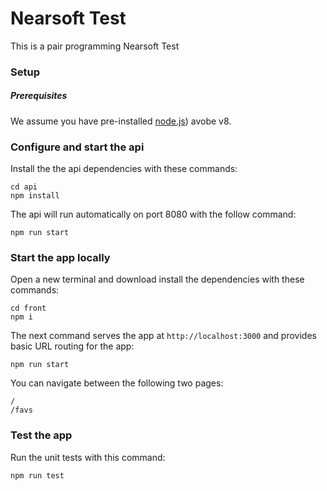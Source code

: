 # Nearsoft Test

This is a pair programming Nearsoft Test

### Setup

##### Prerequisites

We assume you have pre-installed [node.js](https://nodejs.org)) avobe v8.

### Configure and start the api

Install the the api dependencies with these commands:

    cd api
    npm install

The api will run automatically on port 8080 with the follow command:

    npm run start

### Start the app locally

Open a new terminal and download install the dependencies with these commands:

    cd front
    npm i

The next command serves the app at `http://localhost:3000` and provides basic URL
routing for the app:

    npm run start

You can navigate between the following two pages:

    /
    /favs

### Test the app

Run the unit tests with this command:

    npm run test
